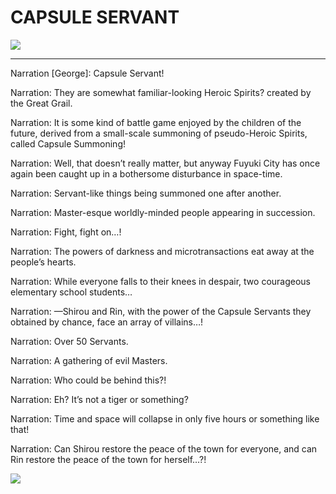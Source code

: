 # CAPSULE SERVANT  
   
![](https://i.imgur.com/v6vwnP7.jpg)  
  
---  
  
Narration [George]: Capsule Servant!  
  
Narration: They are somewhat familiar-looking Heroic Spirits? created by the Great Grail.  
  
Narration: It is some kind of battle game enjoyed by the children of the future, derived from a small-scale summoning of pseudo-Heroic Spirits, called Capsule Summoning!  
  
Narration: Well, that doesn’t really matter, but anyway Fuyuki City has once again been caught up in a bothersome disturbance in space-time.  
  
Narration: Servant-like things being summoned one after another.  
  
Narration: Master-esque worldly-minded people appearing in succession.  
  
Narration: Fight, fight on…!  
  
Narration: The powers of darkness and microtransactions eat away at the people’s hearts.  
  
Narration: While everyone falls to their knees in despair, two courageous elementary school students…  
  
Narration: —Shirou and Rin, with the power of the Capsule Servants they obtained by chance, face an array of villains…!  
  
Narration: Over 50 Servants.  
  
Narration: A gathering of evil Masters.  
  
Narration: Who could be behind this?!  
  
Narration: Eh? It’s not a tiger or something?  
  
Narration: Time and space will collapse in only five hours or something like that!  
  
Narration: Can Shirou restore the peace of the town for everyone, and can Rin restore the peace of the town for herself…?!  
  
![](https://i.imgur.com/j0yl4wR.jpg)  